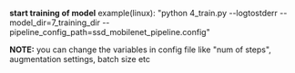 **start training of model**
example(linux): "python 4_train.py --logtostderr --model_dir=7_training_dir --pipeline_config_path=ssd_mobilenet_pipeline.config"

**NOTE:** you can change the variables in config file like "num of steps", augmentation settings, batch size etc 
